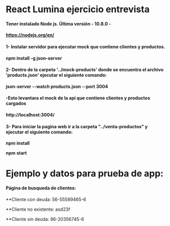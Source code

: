 # React Lumina ejercicio entrevista

#### Tener instalado Node js. Última versión - 10.8.0 -
**https://nodejs.org/en/**

#### 1- Instalar servidor para ejecutar mock que contiene clientes y productos.

**npm install -g json-server**

#### 2- Dentro de la carpeta '../mock-products' donde se encuentra el archivo 'products.json' ejecutar el siguiente comando:

**json-server --watch products.json --port 3004**
 
####  -Esto levantara el mock de la api que contiene clientes y productos cargados
   
 **http://localhost:3004/**

#### 3- Para iniciar la pagina web ir a la carpeta "../venta-productos" y ejecutar el siguiente comando:

**npm install**

**npm start**

# Ejemplo y datos para prueba de app:

#### Página de busqueda de clientes:

**Cliente con deuda: 56-55589465-6

**Cliente no existente: asd23f

**Cliente sin deuda: 86-20356745-6

